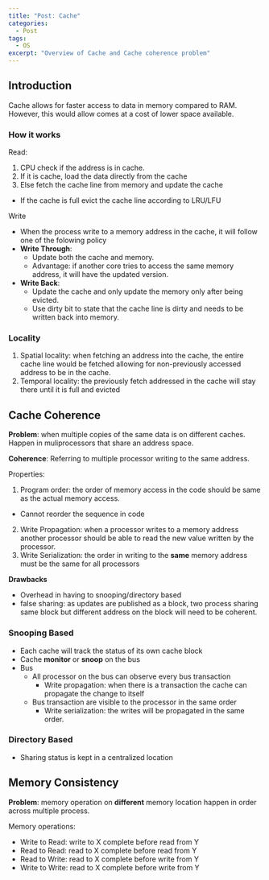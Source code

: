 ```yaml
---
title: "Post: Cache"
categories:
  - Post
tags:
  - OS
excerpt: "Overview of Cache and Cache coherence problem"
---
```


## Introduction

Cache allows for faster access to data in memory compared to RAM. However, this would
allow comes at a cost of lower space available.

### How it works

Read:
1. CPU check if the address is in cache.
2. If it is cache, load the data directly from the cache
3. Else fetch the cache line from memory and update the cache
  * If the cache is full evict the cache line according to LRU/LFU

Write
* When the process write to a memory address in the cache, it will follow one of the folowing policy
* **Write Through**:
  * Update both the cache and memory.
  * Advantage: if another core tries to access the same memory address, it will have the updated version.
* **Write Back**:
  * Update the cache and only update the memory only after being evicted.
  * Use dirty bit to state that the cache line is dirty and needs to be written back into memory.


### Locality

1. Spatial locality: when fetching an address into the cache, the entire cache line would be fetched
allowing for non-previously accessed address to be in the cache.
2. Temporal locality: the previously fetch addressed in the cache will stay
there until it is full and evicted

## Cache Coherence

**Problem**: when multiple copies of the same data is on different caches. Happen in muliprocessors 
that share an address space.

**Coherence**: Referring to multiple processor writing to the same address.

Properties:
1. Program order: the order of memory access in the code should be same as the actual memory access.
  * Cannot reorder the sequence in code
2. Write Propagation: when a processor writes to a memory address another processor should be able
to read the new value written by the processor.
3. Write Serialization: the order in writing to the **same** memory address must be the same for all
processors

**Drawbacks**

* Overhead in having to snooping/directory based
* false sharing: as updates are published as a block, two process sharing same block but different
address on the block will need to be coherent.

### Snooping Based

* Each cache will track the status of its own cache block
* Cache **monitor** or **snoop** on the bus
* Bus
  * All processor on the bus can observe every bus transaction
    * Write propagation: when there is a transaction the cache can propagate the change to itself
  * Bus transaction are visible to the processor in the same order
    * Write serialization: the writes will be propagated in the same order.

### Directory Based

* Sharing status is kept in a centralized location

## Memory Consistency

**Problem**: memory operation on **different** memory location happen in order across multiple process.

Memory operations:
* Write to Read: write to X complete before read from Y
* Read to Read: read to X complete before read from Y
* Read to Write: read to X complete before write from Y
* Write to Write: read to X complete before write from Y
